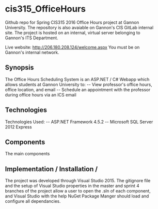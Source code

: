 # cis315_OfficeHours
Github repo for Spring CIS315 2016 Office Hours project at Gannon University. The repository is also avaiable on
Gannon's CIS GitLab internal site. The project is hosted on an internal, virtual server belonging to Gannon's ITS Department.

Live website: http://206.180.208.124/welcome.aspx
  You must be on Gannon's internal network.
  
## Synopsis

The Office Hours Scheduling System is an ASP.NET / C# Webapp which allows students at Gannon University to:
-- View professor's office hours, office location, and email
-- Schedule an appointment with the professor during office hours via an ICS email

## Technologies

Technologies Used:
-- ASP.NET Framework 4.5.2
-- Microsoft SQL Server 2012 Express

## Components

The main components

## Implementation / Installation /
The project was developed through Visual Studio 2015. The gitignore file and the setup of Visual Studio properties
in the master and sprint 4 branches of the project allow a user to open the .sln of each component, and Visual Studio
with the help NuGet Package Manger should load and configure all dependancies.


